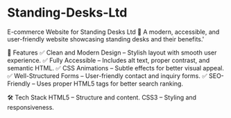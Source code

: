 # Standing-Desks-Ltd
E-commerce Website for Standing Desks Ltd
🌟 A modern, accessible, and user-friendly website showcasing standing desks and their benefits.'

📌 Features
✅ Clean and Modern Design – Stylish layout with smooth user experience.
✅ Fully Accessible – Includes alt text, proper contrast, and semantic HTML.
✅ CSS Animations – Subtle effects for better visual appeal.
✅ Well-Structured Forms – User-friendly contact and inquiry forms.
✅ SEO-Friendly – Uses proper HTML5 tags for better search ranking.

🛠 Tech Stack
HTML5 – Structure and content.
CSS3 – Styling and responsiveness.

